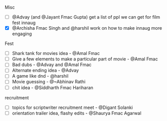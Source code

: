 Misc
- [ ] @Advay  (and @Jayant Fmac Gupta) get a list of ppl we can get for film fest innaug
- [x] @Archisha Fmac Singh  and @harshil work on how to make innaug more engaging

Fest
- [ ] Shark tank for movies idea - @Amal Fmac 
- [ ] Give a few elements to make a particular part of movie - @Amal Fmac 
- [ ] Bad dubs - @Advay and @Amal Fmac 
- [ ] Alternate ending idea - @Advay 
- [ ] A game like dnd - @harshil
- [ ] Movie guessing - @~Abhinav Rathi 
- [ ] chit idea - @Siddharth Fmac Hariharan 

recruitment
- [ ] topics for scriptwriter recruitment meet - @Digant Solanki 
- [ ] orientation trailer idea, flashy edits - @Shaurya Fmac Agarwal
